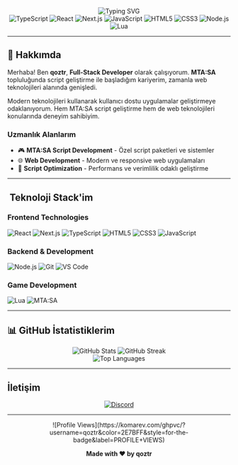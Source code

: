 <div align="center">
  <img src="https://readme-typing-svg.demolab.com?font=Fira+Code&weight=600&size=28&pause=1000&color=2E7BFF&center=true&vCenter=true&width=600&height=100&lines=Merhaba%2C+Ben+qoztr+%F0%9F%91%8B;Full+Stack+Developer;Web+Developer;Script+Creator" alt="Typing SVG" />
</div>

<div align="center">
  <img src="https://img.shields.io/badge/TypeScript-007ACC?style=for-the-badge&logo=typescript&logoColor=white" alt="TypeScript" />
  <img src="https://img.shields.io/badge/React-20232A?style=for-the-badge&logo=react&logoColor=61DAFB" alt="React" />
  <img src="https://img.shields.io/badge/Next.js-000000?style=for-the-badge&logo=next.js&logoColor=white" alt="Next.js" />
  <img src="https://img.shields.io/badge/JavaScript-F7DF1E?style=for-the-badge&logo=javascript&logoColor=black" alt="JavaScript" />
  <img src="https://img.shields.io/badge/HTML5-E34F26?style=for-the-badge&logo=html5&logoColor=white" alt="HTML5" />
  <img src="https://img.shields.io/badge/CSS3-1572B6?style=for-the-badge&logo=css3&logoColor=white" alt="CSS3" />
  <img src="https://img.shields.io/badge/Node.js-43853D?style=for-the-badge&logo=node.js&logoColor=white" alt="Node.js" />
  <img src="https://img.shields.io/badge/Lua-2C2D72?style=for-the-badge&logo=lua&logoColor=white" alt="Lua" />
</div>

---

## 🚀 **Hakkımda**

Merhaba! Ben **qoztr**, **Full-Stack Developer** olarak çalışıyorum. **MTA:SA** topluluğunda script geliştirme ile başladığım kariyerim, zamanla web teknolojileri alanında genişledi.

Modern teknolojileri kullanarak kullanıcı dostu uygulamalar geliştirmeye odaklanıyorum. Hem MTA:SA script geliştirme hem de web teknolojileri konularında deneyim sahibiyim.

### **Uzmanlık Alanlarım**
- 🎮 **MTA:SA Script Development** - Özel script paketleri ve sistemler
- 🌐 **Web Development** - Modern ve responsive web uygulamaları
- 🔧 **Script Optimization** - Performans ve verimlilik odaklı geliştirme

---

## ️ **Teknoloji Stack'im**

### **Frontend Technologies**
![React](https://img.shields.io/badge/-React-61DAFB?style=flat-square&logo=react&logoColor=black)
![Next.js](https://img.shields.io/badge/-Next.js-000000?style=flat-square&logo=next.js&logoColor=white)
![TypeScript](https://img.shields.io/badge/-TypeScript-007ACC?style=flat-square&logo=typescript&logoColor=white)
![HTML5](https://img.shields.io/badge/-HTML5-E34F26?style=flat-square&logo=html5&logoColor=white)
![CSS3](https://img.shields.io/badge/-CSS3-1572B6?style=flat-square&logo=css3&logoColor=white)
![JavaScript](https://img.shields.io/badge/-JavaScript-F7DF1E?style=flat-square&logo=javascript&logoColor=black)

### **Backend & Development**
![Node.js](https://img.shields.io/badge/-Node.js-43853D?style=flat-square&logo=node.js&logoColor=white)
![Git](https://img.shields.io/badge/-Git-F05032?style=flat-square&logo=git&logoColor=white)
![VS Code](https://img.shields.io/badge/-VS_Code-007ACC?style=flat-square&logo=visual-studio-code&logoColor=white)

### **Game Development**
![Lua](https://img.shields.io/badge/-Lua-2C2D72?style=flat-square&logo=lua&logoColor=white)
![MTA:SA](https://img.shields.io/badge/-MTA:SA-FF6B35?style=flat-square&logo=multi-theft-auto&logoColor=white)

---

## 📊 **GitHub İstatistiklerim**

<div align="center">
  <img src="https://github-readme-stats.vercel.app/api?username=qoztr&show_icons=true&theme=radical&hide_border=true&bg_color=0D1117&title_color=2E7BFF&icon_color=2E7BFF&text_color=FFFFFF" alt="GitHub Stats" />
  
  <img src="https://github-readme-streak-stats.herokuapp.com/?user=qoztr&theme=radical&hide_border=true&background=0D1117&stroke=2E7BFF&ring=2E7BFF&fire=2E7BFF&currStreakNum=FFFFFF&currStreakLabel=2E7BFF&sideNums=FFFFFF&sideLabels=2E7BFF&dates=FFFFFF" alt="GitHub Streak" />
</div>

<div align="center">
  <img src="https://github-readme-stats.vercel.app/api/top-langs/?username=qoztr&layout=compact&theme=radical&hide_border=true&bg_color=0D1117&title_color=2E7BFF&text_color=FFFFFF" alt="Top Languages" />
</div>

---

##  **İletişim**

<div align="center">
  <a href="https://discord.com/invite/sagyDEfrJd">
    <img src="https://img.shields.io/badge/-Discord-5865F2?style=for-the-badge&logo=discord&logoColor=white" alt="Discord" />
  </a>
</div>

---

<div align="center">
  ![Profile Views](https://komarev.com/ghpvc/?username=qoztr&color=2E7BFF&style=for-the-badge&label=PROFILE+VIEWS)
  
  **Made with ❤️ by qoztr**
</div>

